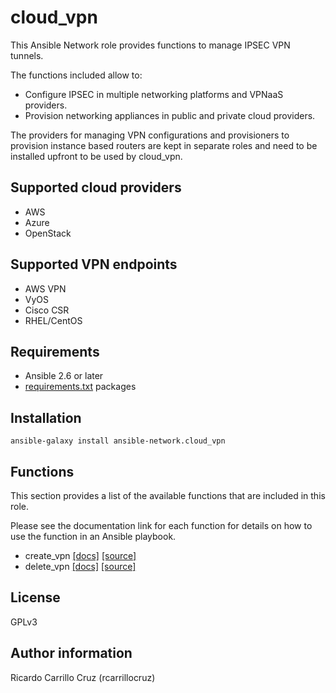 cloud_vpn
=========

This Ansible Network role provides functions to manage IPSEC VPN tunnels.

The functions included allow to:
* Configure IPSEC in multiple networking platforms and VPNaaS providers.
* Provision networking appliances in public and private
  cloud providers.

The providers for managing VPN configurations and provisioners to provision
instance based routers are kept in separate roles and need to be installed
upfront to be used by cloud_vpn.

## Supported cloud providers

* AWS
* Azure
* OpenStack

## Supported VPN endpoints

* AWS VPN
* VyOS
* Cisco CSR
* RHEL/CentOS

## Requirements

* Ansible 2.6 or later
* [requirements.txt](requirements.txt) packages

## Installation

`ansible-galaxy install ansible-network.cloud_vpn`

## Functions

This section provides a list of the available functions that are included
in this role.

Please see the documentation link for each function for details on how to use
the function in an Ansible playbook.

* create_vpn [[docs]](docs/create_vpn.md) [[source]](tasks/create_vpn.yaml)
* delete_vpn [[docs]](docs/delete_vpn.md) [[source]](tasks/delete_vpn.yaml)

## License

GPLv3

## Author information

Ricardo Carrillo Cruz (rcarrillocruz)
